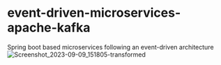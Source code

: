 # event-driven-microservices-apache-kafka
Spring boot based microservices following an event-driven architecture
![Screenshot_2023-09-09_151805-transformed](https://github.com/KA-devl/event-driven-microservices-apache-kafka/assets/83729449/0d37be12-ef6f-448f-a258-0de020b78cee)
